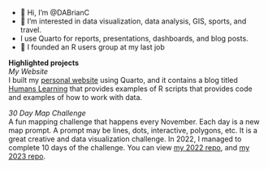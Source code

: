 - 👋 Hi, I’m @DABrianC
- 👀 I’m interested in data visualization, data analysis, GIS, sports, and travel.
- I use Quarto for reports, presentations, dashboards, and blog posts. 
- 🌱 I founded an R users group at my last job

**Highlighted projects** <br>
*My Website* <br>
I built my [personal website](https://dabrianc.github.io/website/) using Quarto, and it contains a blog titled [Humans Learning](https://dabrianc.github.io/website/blog.html) that provides examples of R scripts that provides code and examples of how to work with data. 

*30 Day Map Challenge* <br>
A fun mapping challenge that happens every November. Each day is a new map prompt. A prompt may be lines, dots, interactive, polygons, etc. It is a great creative and data visualization challenge. In 2022, I managed to complete 10 days of the challenge. You can view [my 2022 repo](https://github.com/DABrianC/30-day-map-challenge-2022-), and [my 2023 repo](https://github.com/DABrianC/30-day-map-challenge-2023). 


<!---
DABrianC/DABrianC is a ✨ special ✨ repository because its `README.md` (this file) appears on your GitHub profile.
You can click the Preview link to take a look at your changes.
--->
